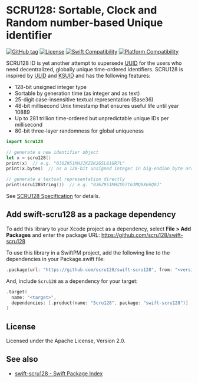# SCRU128: Sortable, Clock and Random number-based Unique identifier

[![GitHub tag](https://img.shields.io/github/v/tag/scru128/swift-scru128)](https://github.com/scru128/swift-scru128)
[![License](https://img.shields.io/github/license/scru128/swift-scru128)](https://github.com/scru128/swift-scru128/blob/main/LICENSE)
[![Swift Compatibility](https://img.shields.io/endpoint?url=https%3A%2F%2Fswiftpackageindex.com%2Fapi%2Fpackages%2Fscru128%2Fswift-scru128%2Fbadge%3Ftype%3Dswift-versions)](https://swiftpackageindex.com/scru128/swift-scru128)
[![Platform Compatibility](https://img.shields.io/endpoint?url=https%3A%2F%2Fswiftpackageindex.com%2Fapi%2Fpackages%2Fscru128%2Fswift-scru128%2Fbadge%3Ftype%3Dplatforms)](https://swiftpackageindex.com/scru128/swift-scru128)

SCRU128 ID is yet another attempt to supersede [UUID] for the users who need
decentralized, globally unique time-ordered identifiers. SCRU128 is inspired by
[ULID] and [KSUID] and has the following features:

- 128-bit unsigned integer type
- Sortable by generation time (as integer and as text)
- 25-digit case-insensitive textual representation (Base36)
- 48-bit millisecond Unix timestamp that ensures useful life until year 10889
- Up to 281 trillion time-ordered but unpredictable unique IDs per millisecond
- 80-bit three-layer randomness for global uniqueness

```swift
import Scru128

// generate a new identifier object
let x = scru128()
print(x)  // e.g. "036Z951MHJIKZIK2GSL81GR7L"
print(x.bytes)  // as a 128-bit unsigned integer in big-endian byte array

// generate a textual representation directly
print(scru128String())  // e.g. "036Z951MHZX67T63MQ9XE6Q0J"
```

See [SCRU128 Specification] for details.

[UUID]: https://en.wikipedia.org/wiki/Universally_unique_identifier
[ULID]: https://github.com/ulid/spec
[KSUID]: https://github.com/segmentio/ksuid
[SCRU128 Specification]: https://github.com/scru128/spec

## Add swift-scru128 as a package dependency

To add this library to your Xcode project as a dependency, select **File > Add
Packages** and enter the package URL: https://github.com/scru128/swift-scru128

To use this library in a SwiftPM project, add the following line to the
dependencies in your Package.swift file:

```swift
.package(url: "https://github.com/scru128/swift-scru128", from: "<version>"),
```

And, include `Scru128` as a dependency for your target:

```swift
.target(
  name: "<target>",
  dependencies: [.product(name: "Scru128", package: "swift-scru128")]
)
```

## License

Licensed under the Apache License, Version 2.0.

## See also

- [swift-scru128 - Swift Package Index](https://swiftpackageindex.com/scru128/swift-scru128)
